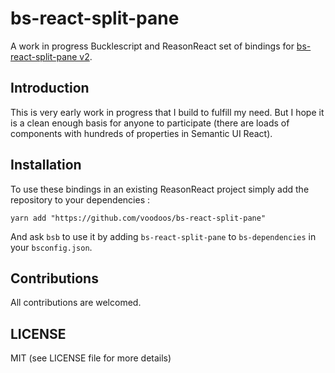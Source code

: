 # bs-react-split-pane


A work in progress Bucklescript and ReasonReact set of bindings for [bs-react-split-pane v2](https://github.com/tomkp/react-split-pane/tree/v2). 

## Introduction

This is very early work in progress that I build to fulfill my need. But I hope it is a clean enough basis for anyone to participate (there are loads of components with hundreds of properties in Semantic UI React).

## Installation
To use these bindings in an existing ReasonReact project simply add the repository to your dependencies :

```
yarn add "https://github.com/voodoos/bs-react-split-pane"
```

And ask `bsb` to use it by adding `bs-react-split-pane` to `bs-dependencies` in your `bsconfig.json`.

## Contributions

All contributions are welcomed.

## LICENSE

MIT (see LICENSE file for more details)
